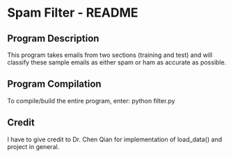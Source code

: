 # Spam Filter - README

## Program Description

This program takes emails from two sections (training and test) and will classify these sample emails as either spam or ham as accurate as possible.

## Program Compilation

To compile/build the entire program, enter: python filter.py

## Credit

I have to give credit to Dr. Chen Qian for implementation of load_data() and project in general.
